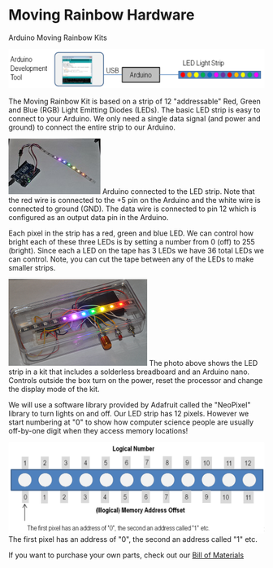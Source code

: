 Moving Rainbow Hardware
==============

Arduino Moving Rainbow Kits

![Arduino IDE to LED Strip](guide/images/arduino-ide.png/)

The Moving Rainbow Kit is based on a strip of 12 "addressable" Red, Green and Blue (RGB) Light Emitting Diodes (LEDs).  The basic LED strip is easy to connect to your Arduino.  We only need a single data signal (and power and ground) to connect the entire strip to our Arduino.

![Basic Arduino Setup](guide/images/basic-200.png/)
Arduino connected to the LED strip.  Note that the red wire is connected to the +5 pin on the Arduino and the white wire is connected to ground (GND).   The data wire is connected to pin 12 which is configured as an output data pin in the Arduino.

Each pixel in the strip has a red, green and blue LED.  We can control how bright each of these three LEDs is by setting a number from 0 (off) to 255 (bright).  Since each a LED on the tape has 3 LEDs we have 36 total LEDs we can control.  Note, you can cut the tape between any of the LEDs to make smaller strips.

![LED Strip in Clear Box with Mode Control](guide/images/boxed.png/)
The photo above shows the LED strip in a kit that includes a solderless breadboard and an Arduino nano.  Controls outside the box turn on the power, reset the processor and change the display mode of the kit.

We will use a software library provided by Adafruit called the "NeoPixel" library to turn lights on and off.  Our LED strip has 12 pixels.  However we start numbering at "0" to show how computer science people are usually off-by-one digit when they access memory locations!

![Pixel Numbering](guide/images/pixel-numbering.png/)
The first pixel has an address of "0", the second an address called "1" etc.

If you want to purchase your own parts, check out our [Bill of Materials](bill-of-materials.md)
